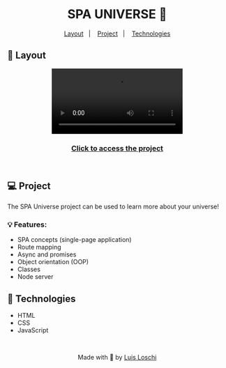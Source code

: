 <h1 align="center">
    SPA UNIVERSE 🌌
</h1>

<p align="center">
  <a href="#-layout">Layout</a>&nbsp;&nbsp;&nbsp;|&nbsp;&nbsp;&nbsp;
  <a href="#-Project">Project</a>&nbsp;&nbsp;&nbsp;|&nbsp;&nbsp;&nbsp;
  <a href="#-Technologies">Technologies</a>
</p>

## 🔖 Layout

<div align="center">
    <video autoplay  loop controls>
        <source src="./assets/video.mp4" type="video/mp4">
    </video>
    <h3><a href="https://www.figma.com/file/agAVqdF2YCUXICsP5tEcI1/Desafios-Explorer-SPA-Universe-Copy?fuid=927727099576126461">Click to access the project</a></h3> 
</div>

<br>

## 💻 Project
The SPA Universe project can be used to learn more about your universe!

### 💡 Features:
- SPA concepts (single-page application)
- Route mapping
- Async and promises
- Object orientation (OOP)
- Classes
- Node server

## 🚀 Technologies
- HTML
- CSS
- JavaScript

<br>

<p align="center">
    Made with 💙 by <a href="https://www.linkedin.com/in/luis-loschi/">Luis Loschi</a>
</p>